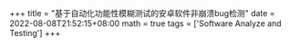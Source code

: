 +++
title = "基于自动化功能性模糊测试的安卓软件非崩溃bug检测"
date = 2022-08-08T21:52:15+08:00
math = true
tags = ['Software Analyze and Testing']
+++


